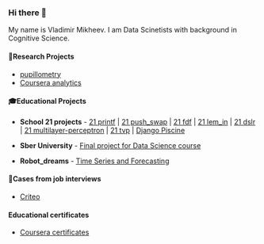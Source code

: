 ### Hi there 👋
My name is Vladimir Mikheev. I am Data Scinetists with background in Cognitive Science. 

<!--
**vladdez/vladdez** is a ✨ _special_ ✨ repository because its `README.md` (this file) appears on your GitHub profile.

Here are some ideas to get you started:

- 🔭 I’m currently working on ...
- 🌱 I’m currently learning ...
- 👯 I’m looking to collaborate on ...
- 🤔 I’m looking for help with ...
- 💬 Ask me about ...
- 📫 How to reach me: ...
- 😄 Pronouns: ...
- ⚡ Fun fact: ...
-->

#### 🔬Research Projects
- [pupillometry](https://github.com/vladdez/Pupillomerty-Project)
- [Coursera analytics](https://github.com/vladdez/HSE_MOOC_forums_analytics)

#### 🎓Educational Projects
- **School 21 projects** - [21 printf](https://github.com/vladdez/ft_printf)
| [21 push_swap](https://github.com/vladdez/push_swap)
| [21 fdf](https://github.com/vladdez/fdf)
| [21 lem_in](https://github.com/vladdez/lem-in)
| [21 dslr](https://github.com/vladdez/dslr)
| [21 multilayer-perceptron](https://github.com/vladdez/multilayer_perceptron)
| [21 tvp](https://github.com/vladdez/total-perspective-vortex)
| [Django Piscine](https://github.com/vladdez/Django-Piscine)

- **Sber University** - [Final project for Data Science course](https://github.com/vladdez/project_for_Sber_University)
- **Robot_dreams** - [Time Series and Forecasting](https://github.com/vladdez/RD_forscasting)

#### 👔Cases from job interviews
- [Criteo](https://github.com/vladdez/Criteo_case)

#### Educational certificates
- [Coursera certificates](https://github.com/vladdez/MOOC_certeficates)

